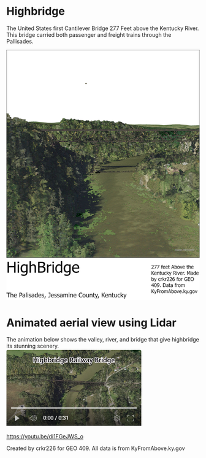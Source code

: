 # Highbridge
The United States first Cantilever 
Bridge 277 Feet above the Kentucky River.
This bridge carried both passenger and freight trains through the Pallisades. 

![HighBridge](HighBridge.jpg)   



# Animated aerial view using Lidar
The animation below shows the valley, river, and bridge that give highbridge its stunning scenery.   
![HighBridge Animation](HighBridgeAnimation.png)  

https://youtu.be/di1FGeJWS_o

Created by crkr226 for GEO 409. All data is from KyFromAbove.ky.gov